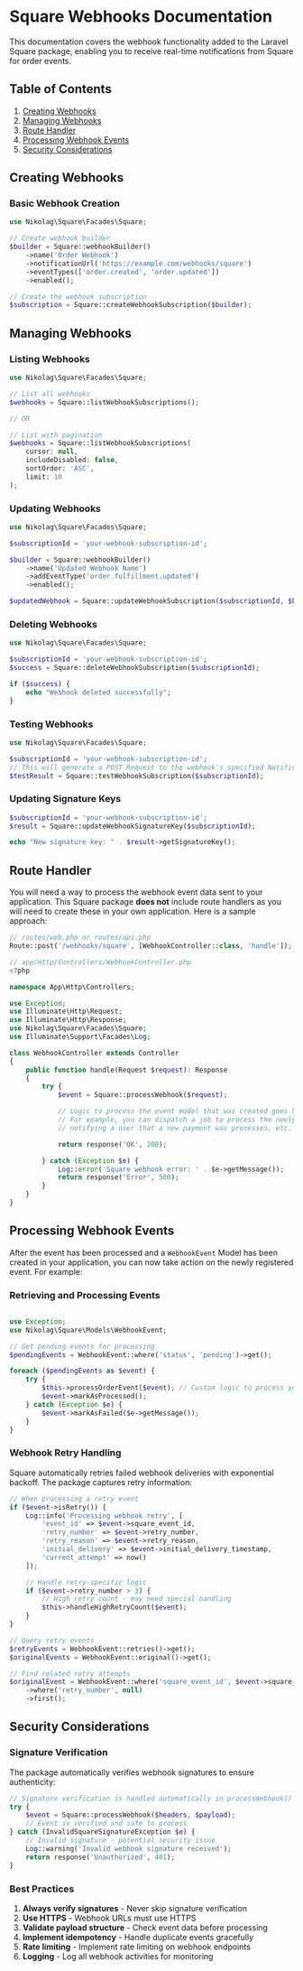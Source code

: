# Square Webhooks Documentation

This documentation covers the webhook functionality added to the Laravel Square package, enabling you to receive real-time notifications from Square for order events.

## Table of Contents

1. [Creating Webhooks](#creating-webhooks)
2. [Managing Webhooks](#managing-webhooks)
3. [Route Handler](#route-handler)
4. [Processing Webhook Events](#processing-webhook-events)
5. [Security Considerations](#security-considerations)

## Creating Webhooks

### Basic Webhook Creation

```php
use Nikolag\Square\Facades\Square;

// Create webhook builder
$builder = Square::webhookBuilder()
    ->name('Order Webhook')
    ->notificationUrl('https://example.com/webhooks/square')
    ->eventTypes(['order.created', 'order.updated'])
    ->enabled();

// Create the webhook subscription
$subscription = Square::createWebhookSubscription($builder);
```

## Managing Webhooks

### Listing Webhooks

```php
use Nikolag\Square\Facades\Square;

// List all webhooks
$webhooks = Square::listWebhookSubscriptions();

// OR

// List with pagination
$webhooks = Square::listWebhookSubscriptions(
    cursor: null,
    includeDisabled: false,
    sortOrder: 'ASC',
    limit: 10
);
```

### Updating Webhooks

```php
use Nikolag\Square\Facades\Square;

$subscriptionId = 'your-webhook-subscription-id';

$builder = Square::webhookBuilder()
    ->name('Updated Webhook Name')
    ->addEventType('order.fulfillment.updated')
    ->enabled();

$updatedWebhook = Square::updateWebhookSubscription($subscriptionId, $builder);
```

### Deleting Webhooks

```php
use Nikolag\Square\Facades\Square;

$subscriptionId = 'your-webhook-subscription-id';
$success = Square::deleteWebhookSubscription($subscriptionId);

if ($success) {
    echo "Webhook deleted successfully";
}
```

### Testing Webhooks

```php
use Nikolag\Square\Facades\Square;

$subscriptionId = 'your-webhook-subscription-id';
// This will generate a POST Request to the webhook's specified Notification URL
$testResult = Square::testWebhookSubscription($subscriptionId);
```

### Updating Signature Keys

```php
$subscriptionId = 'your-webhook-subscription-id';
$result = Square::updateWebhookSignatureKey($subscriptionId);

echo "New signature key: " . $result->getSignatureKey();
```

## Route Handler

You will need a way to process the webhook event data sent to your application.  This Square package **does not**
include route handlers as you will need to create these in your own application. Here is a sample approach:

```php
// routes/web.php or routes/api.php
Route::post('/webhooks/square', [WebhookController::class, 'handle']);
```

```php
// app/Http/Controllers/WebhookController.php
<?php

namespace App\Http\Controllers;

use Exception;
use Illuminate\Http\Request;
use Illuminate\Http\Response;
use Nikolag\Square\Facades\Square;
use Illuminate\Support\Facades\Log;

class WebhookController extends Controller
{
    public function handle(Request $request): Response
    {
        try {
            $event = Square::processWebhook($request);

            // Logic to process the event model that was created goes here
            // For example, you can dispatch a job to process the newly updated order data, or send an email
            // notifying a user that a new payment was processes, etc.

            return response('OK', 200);

        } catch (Exception $e) {
            Log::error('Square webhook error: ' . $e->getMessage());
            return response('Error', 500);
        }
    }
}
```

## Processing Webhook Events

After the event has been processed and a `WebhookEvent` Model has been created in your application, you can now take
action on the newly registered event.  For example:

### Retrieving and Processing Events

```php

use Exception;
use Nikolag\Square\Models\WebhookEvent;

// Get pending events for processing
$pendingEvents = WebhookEvent::where('status', 'pending')->get();

foreach ($pendingEvents as $event) {
    try {
        $this->processOrderEvent($event); // Custom logic to process your order
        $event->markAsProcessed();
    } catch (Exception $e) {
        $event->markAsFailed($e->getMessage());
    }
}
```

### Webhook Retry Handling

Square automatically retries failed webhook deliveries with exponential backoff. The package captures retry information:

```php
// When processing a retry event
if ($event->isRetry()) {
    Log::info('Processing webhook retry', [
        'event_id' => $event->square_event_id,
        'retry_number' => $event->retry_number,
        'retry_reason' => $event->retry_reason,
        'initial_delivery' => $event->initial_delivery_timestamp,
        'current_attempt' => now()
    ]);

    // Handle retry-specific logic
    if ($event->retry_number > 3) {
        // High retry count - may need special handling
        $this->handleHighRetryCount($event);
    }
}

// Query retry events
$retryEvents = WebhookEvent::retries()->get();
$originalEvents = WebhookEvent::original()->get();

// Find related retry attempts
$originalEvent = WebhookEvent::where('square_event_id', $event->square_event_id)
    ->where('retry_number', null)
    ->first();
```

## Security Considerations

### Signature Verification

The package automatically verifies webhook signatures to ensure authenticity:

```php
// Signature verification is handled automatically in processWebhook()
try {
    $event = Square::processWebhook($headers, $payload);
    // Event is verified and safe to process
} catch (InvalidSquareSignatureException $e) {
    // Invalid signature - potential security issue
    Log::warning('Invalid webhook signature received');
    return response('Unauthorized', 401);
}
```

### Best Practices

1. **Always verify signatures** - Never skip signature verification
2. **Use HTTPS** - Webhook URLs must use HTTPS
3. **Validate payload structure** - Check event data before processing
4. **Implement idempotency** - Handle duplicate events gracefully
5. **Rate limiting** - Implement rate limiting on webhook endpoints
6. **Logging** - Log all webhook activities for monitoring

